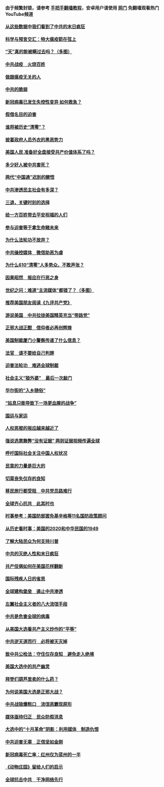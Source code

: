 #### 由于频繁封锁，请参考 [手把手翻墙教程](https://github.com/gfw-breaker/guides/wiki/)，安卓用户请使用 [网门](https://github.com/gfw-breaker/nogfw/blob/master/dl.md?t=01131100) 免翻墙观看热门YouTube频道 

#### [从这些数据中我们看到了中共的末日疯狂](../pages/251/418420.md?t=01131100) 

#### [科学与预言交汇：特大瘟疫箭在弦上](../pages/251/418266.md?t=01131100) 

#### [“天”真的能被瞒过去吗？（多图）](../pages/251/418308.md?t=01131100) 

#### [中共战疫　火烧百姓](../pages/251/418220.md?t=01131100) 

#### [做跟瘟疫无关的人](../pages/251/418171.md?t=01131100) 

#### [中共的脆弱](../pages/251/418196.md?t=01131100) 

#### [新冠病毒已发生失控性变异 如何救急？](../pages/251/418032.md?t=01131100) 

#### [假借名目的迫害](../pages/251/418055.md?t=01131100) 

#### [谁将被历史“清零”？](../pages/251/417485.md?t=01131100) 

#### [披着政府人员外衣的黑恶势力](../pages/251/417442.md?t=01131100) 

#### [美国人民 准备好全盘接受共产价值体系了吗？](../pages/251/417491.md?t=01131100) 

#### [多少好人被中共害死？](../pages/251/417144.md?t=01131100) 

#### [两代“中国通”迟到的醒悟](../pages/251/417064.md?t=01131100) 

#### [中共渗透民主社会有多深？](../pages/251/417063.md?t=01131100) 

#### [三退，关键时刻的选择](../pages/251/416969.md?t=01131100) 

#### [给一方百姓带去平安祝福的人们](../pages/251/416941.md?t=01131100) 

#### [参与迫害等于拿生命赌未来](../pages/251/416856.md?t=01131100) 

#### [为什么法轮功不放弃？](../pages/251/416864.md?t=01131100) 

#### [中共操控媒体　微信助恶为虐](../pages/251/416724.md?t=01131100) 

#### [为什么610“清零”人多势众、不敢声张？](../pages/251/416632.md?t=01131100) 

#### [因果昭然　报应在行恶之身](../pages/251/416582.md?t=01131100) 

#### [世纪之问：难道“主流媒体”都错了？（多图）](../pages/251/416571.md?t=01131100) 

#### [推荐美国朋友阅读《九评共产党》](../pages/251/416510.md?t=01131100) 

#### [游说美国　中共拉拢美国精英充当“带路党”](../pages/251/416529.md?t=01131100) 

#### [正邪大战正酣　信仰者必再创辉煌](../pages/251/416433.md?t=01131100) 

#### [美国制裁厦门小警察传递了什么信息？](../pages/251/416432.md?t=01131100) 

#### [法官　请不要给自己判罪](../pages/251/416379.md?t=01131100) 

#### [迫害法轮功　难逃全球制裁](../pages/251/416380.md?t=01131100) 

#### [社会主义“狼外婆”　最后一次敲门](../pages/251/416394.md?t=01131100) 

#### [华尔街的“入乡随俗”](../pages/251/416395.md?t=01131100) 

#### [“姑息只能导致下一场更血腥的战争”](../pages/251/416223.md?t=01131100) 

#### [国运与家运](../pages/251/416224.md?t=01131100) 

#### [人权恶棍的报应越来越近了](../pages/251/416276.md?t=01131100) 

#### [强说选票舞弊“没有证据” 两则证据视频传遍全球](../pages/251/416227.md?t=01131100) 

#### [呼吁国际社会关注中国人权状况](../pages/251/416135.md?t=01131100) 

#### [民意的力量是巨大的](../pages/251/416222.md?t=01131100) 

#### [切莫丧失仅存的良知](../pages/251/416134.md?t=01131100) 

#### [移民旅行都受阻　中共党员路难行](../pages/251/416033.md?t=01131100) 

#### [全球齐心抗共　此其时也](../pages/251/415989.md?t=01131100) 

#### [时事参考：美国防部罢免基辛格等11名国防政策顾问](../pages/251/415970.md?t=01131100) 

#### [从历史看时事：美国的2020和中华民国的1949](../pages/251/415949.md?t=01131100) 

#### [了解大陆民众为何支持川普](../pages/251/415950.md?t=01131100) 

#### [中共的灭绝人性和末日疯狂](../pages/251/415944.md?t=01131100) 

#### [共产伎俩如何在美国花样翻新](../pages/251/415908.md?t=01131100) 

#### [国际残疾人日的省思](../pages/251/415849.md?t=01131100) 

#### [全球建构堡垒　遏止中共渗透](../pages/251/415850.md?t=01131100) 

#### [左翼社会主义者的八大流氓手段](../pages/251/415802.md?t=01131100) 

#### [中共是危害全球的病毒](../pages/251/415569.md?t=01131100) 

#### [从美国大选看共产主义炒作的“平等”](../pages/251/415654.md?t=01131100) 

#### [中共逆天道而行　必将被天灭掉](../pages/251/415626.md?t=01131100) 

#### [致中共公检法：守住仅存良知　避免走入绝境](../pages/251/415627.md?t=01131100) 

#### [美国大选中的共产幽灵](../pages/251/415618.md?t=01131100) 

#### [拜登们葫芦里卖的什么药？](../pages/251/415531.md?t=01131100) 

#### [为何说美国大选是正邪大战？](../pages/251/415530.md?t=01131100) 

#### [中共战狼爆粗口　流氓恶霸现原形](../pages/251/415426.md?t=01131100) 

#### [媒体亟待归正　民众防假消息](../pages/251/415402.md?t=01131100) 

#### [大选中的“十月革命”阴影：利用媒体　制造仇恨](../pages/251/415334.md?t=01131100) 

#### [中共迫害无辜　正信坚如金刚](../pages/251/415307.md?t=01131100) 

#### [新冠病毒死亡率：红州仅为蓝州的一半](../pages/251/415164.md?t=01131100) 

#### [《动物庄园》留给人们的启示](../pages/251/415178.md?t=01131100) 

#### [全球抗击中共　干净网络先行](../pages/251/415096.md?t=01131100) 

